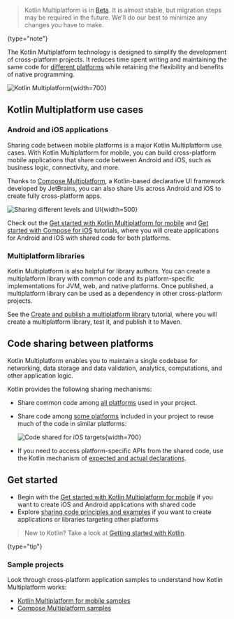 [//]: # (title: Kotlin Multiplatform)
[//]: # (description: Kotlin Multiplatform allows creating cross-platform apps for desktop, web, and mobile devices.
Share application logic while keeping native user experience.)

> Kotlin Multiplatform is in [Beta](components-stability.md). It is almost stable, but migration steps may be required
> in the future. We'll do our best to minimize any changes you have to make.
>
{type="note"}

The Kotlin Multiplatform technology is designed to simplify the development of cross-platform projects. It reduces time
spent writing and maintaining the same code for [different platforms](#kotlin-multiplatform-use-cases)
while retaining the flexibility and benefits of native programming.

![Kotlin Multiplatform](kotlin-multiplatform.svg){width=700}

## Kotlin Multiplatform use cases

### Android and iOS applications

Sharing code between mobile platforms is a major Kotlin Multiplatform use cases. With Kotlin Multiplatform for mobile,
you can build cross-platform mobile applications that share code between Android and iOS, such as business logic, connectivity,
and more. 

Thanks to [Compose Multiplatform](https://www.jetbrains.com/lp/compose-multiplatform/), a Kotlin-based declarative UI framework developed by JetBrains, you 
can also share UIs across Android and iOS to create fully cross-platform apps.

![Sharing different levels and UI](multiplatform+compose.svg){width=500}

Check out the [Get started with Kotlin Multiplatform for mobile](multiplatform-mobile-getting-started.md) and [Get started with Compose for iOS](https://github.com/JetBrains/compose-multiplatform-ios-android-template/#readme) tutorials,
where you will create applications for Android and iOS with shared code for both platforms.

### Multiplatform libraries

Kotlin Multiplatform is also helpful for library authors. You can create a multiplatform library with common code and its
platform-specific implementations for JVM, web, and native platforms. Once published, a multiplatform library can be used
as a dependency in other cross-platform projects.

See the [Create and publish a multiplatform library](multiplatform-library.md) tutorial, where you will create
a multiplatform library, test it, and publish it to Maven.

## Code sharing between platforms

Kotlin Multiplatform enables you to maintain a single codebase for networking, data storage and data validation, analytics, 
computations, and other application logic.

Kotlin provides the following sharing mechanisms:

* Share common code among [all platforms](multiplatform-share-on-platforms.md#share-code-on-all-platforms) used in your project.
* Share code among [some platforms](multiplatform-share-on-platforms.md#share-code-on-similar-platforms) included in your project to reuse much of the code in similar platforms:

    ![Code shared for iOS targets](kotlin-multiplatform-hierarchical-structure.svg){width=700}

* If you need to access platform-specific APIs from the shared code, use the Kotlin mechanism of [expected and actual 
declarations](multiplatform-connect-to-apis.md).

## Get started

* Begin with the [Get started with Kotlin Multiplatform for mobile](multiplatform-mobile-getting-started.md) if you want to create iOS and Android applications with shared code
* Explore [sharing code principles and examples](multiplatform-share-on-platforms.md) if you want to create applications or libraries targeting other platforms

> New to Kotlin? Take a look at [Getting started with Kotlin](getting-started.md).
>
{type="tip"}

### Sample projects

Look through cross-platform application samples to understand how Kotlin Multiplatform works:

* [Kotlin Multiplatform for mobile samples](multiplatform-mobile-samples.md)
* [Compose Multiplatform samples](https://github.com/JetBrains/compose-multiplatform/blob/master/examples/README.md)

